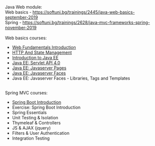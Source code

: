 Java Web module:
<br/>
Web basics - https://softuni.bg/trainings/2445/java-web-basics-september-2019
<br/>
Spring - https://softuni.bg/trainings/2628/java-mvc-frameworks-spring-november-2019
<br/>
<br/>
Web basics courses: 

* [Web Fundamentals Introduction](https://github.com/HristoNakov13/JavaWeb/tree/master/Web%20Fundamentals%20Introduction)
* [HTTP And State Management](https://github.com/HristoNakov13/JavaWeb/tree/master/HTTP)
* [Introduction to Java EE](https://github.com/HristoNakov13/JavaWeb/tree/master/Introduction%20to%20JavaEE)
* [Java EE: Servlet API 4.0](https://github.com/HristoNakov13/JavaWeb/tree/master/Java%20EE%20Servlet%20API%204.0)
* [Java EE: Javaserver Pages](https://github.com/HristoNakov13/JavaWeb/tree/master/Java%20EE%20Javaserver%20Pages)
* [Java EE: Javaserver Faces](https://github.com/HristoNakov13/JavaWeb/tree/master/Java%20EE%20Javaserver%20Faces)
* Java EE: Javaserver Faces - Libraries, Tags and Templates
<br/>
Spring MVC courses:


* [Spring Boot Introduction](https://github.com/HristoNakov13/JavaWeb/tree/master/Spring%20Boot%20Introduction)
* Exercise: Spring Boot Introduction
* Spring Essentials
* Unit Testing & Isolation
* Thymeleaf & Controllers
* JS & AJAX (jquery)
* Filters & User Authentication
* Integration Testing

